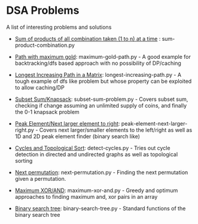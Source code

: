# DSA Problems
A list of interesting problems and solutions

* [Sum of products of all combination taken (1 to n) at a time](https://www.geeksforgeeks.org/sum-products-combination-taken-1-n-time/) : sum-product-combination.py


* [Path with maximum gold](https://leetcode.com/problems/path-with-maximum-gold/): maximum-gold-path.py - A good example for backtracking/dfs based approach with no possibility of DP/caching

* [Longest Increasing Path in a Matrix](https://leetcode.com/problems/longest-increasing-path-in-a-matrix): longest-increasing-path.py - A tough example of dfs like problem but whose property can be exploited to allow caching/DP

* [Subset Sum/Knapsack](https://www.geeksforgeeks.org/subset-sum-problem-dp-25/): subset-sum-problem.py - Covers subset sum, checking if change assuming an unlimited supply of coins, and finally the 0-1 knapsack problem

* [Peak Element/Next larger element to right](https://www.geeksforgeeks.org/find-a-peak-in-a-given-array/): peak-element-next-larger-right.py - Covers next larger/smaller elements to the left/right as well as 1D and 2D peak element finder (binary search like)

* [Cycles and Topological Sort](https://www.geeksforgeeks.org/detect-cycle-in-a-graph/): detect-cycles.py - Tries out cycle detection in directed and undirected graphs as well as topological sorting

* [Next permutation](https://www.geeksforgeeks.org/print-distinct-sorted-permutations-with-duplicates-allowed/): next-permutation.py - Finding the next permutation given a permutation. 

* [Maximum XOR/AND](https://www.geeksforgeeks.org/maximum-value-pair-array/): maximum-xor-and.py - Greedy and optimum approaches to finding maximum and, xor pairs in an array

* [Binary search tree](https://bradfieldcs.com/algos/trees/binary-search-trees/): binary-search-tree.py - Standard functions of the binary search tree
